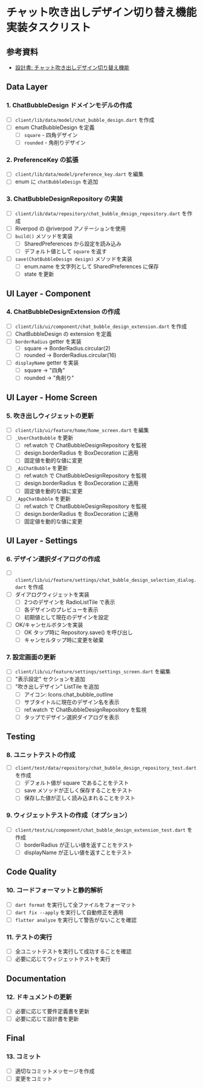 # チャット吹き出しデザイン切り替え機能 実装タスクリスト

## 参考資料

- [設計書: チャット吹き出しデザイン切り替え機能](./design/switch-design.md)

## Data Layer

### 1. ChatBubbleDesign ドメインモデルの作成
- [ ] `client/lib/data/model/chat_bubble_design.dart` を作成
- [ ] enum ChatBubbleDesign を定義
  - [ ] `square` - 四角デザイン
  - [ ] `rounded` - 角削りデザイン

### 2. PreferenceKey の拡張
- [ ] `client/lib/data/model/preference_key.dart` を編集
- [ ] enum に `chatBubbleDesign` を追加

### 3. ChatBubbleDesignRepository の実装
- [ ] `client/lib/data/repository/chat_bubble_design_repository.dart` を作成
- [ ] Riverpod の @riverpod アノテーションを使用
- [ ] `build()` メソッドを実装
  - [ ] SharedPreferences から設定を読み込み
  - [ ] デフォルト値として `square` を返す
- [ ] `save(ChatBubbleDesign design)` メソッドを実装
  - [ ] enum.name を文字列として SharedPreferences に保存
  - [ ] state を更新

## UI Layer - Component

### 4. ChatBubbleDesignExtension の作成
- [ ] `client/lib/ui/component/chat_bubble_design_extension.dart` を作成
- [ ] ChatBubbleDesign の extension を定義
- [ ] `borderRadius` getter を実装
  - [ ] square → BorderRadius.circular(2)
  - [ ] rounded → BorderRadius.circular(16)
- [ ] `displayName` getter を実装
  - [ ] square → "四角"
  - [ ] rounded → "角削り"

## UI Layer - Home Screen

### 5. 吹き出しウィジェットの更新
- [ ] `client/lib/ui/feature/home/home_screen.dart` を編集
- [ ] `_UserChatBubble` を更新
  - [ ] ref.watch で ChatBubbleDesignRepository を監視
  - [ ] design.borderRadius を BoxDecoration に適用
  - [ ] 固定値を動的な値に変更
- [ ] `_AiChatBubble` を更新
  - [ ] ref.watch で ChatBubbleDesignRepository を監視
  - [ ] design.borderRadius を BoxDecoration に適用
  - [ ] 固定値を動的な値に変更
- [ ] `_AppChatBubble` を更新
  - [ ] ref.watch で ChatBubbleDesignRepository を監視
  - [ ] design.borderRadius を BoxDecoration に適用
  - [ ] 固定値を動的な値に変更

## UI Layer - Settings

### 6. デザイン選択ダイアログの作成
- [ ] `client/lib/ui/feature/settings/chat_bubble_design_selection_dialog.dart` を作成
- [ ] ダイアログウィジェットを実装
  - [ ] 2つのデザインを RadioListTile で表示
  - [ ] 各デザインのプレビューを表示
  - [ ] 初期値として現在のデザインを設定
- [ ] OK/キャンセルボタンを実装
  - [ ] OK タップ時に Repository.save() を呼び出し
  - [ ] キャンセルタップ時に変更を破棄

### 7. 設定画面の更新
- [ ] `client/lib/ui/feature/settings/settings_screen.dart` を編集
- [ ] "表示設定" セクションを追加
- [ ] "吹き出しデザイン" ListTile を追加
  - [ ] アイコン: Icons.chat_bubble_outline
  - [ ] サブタイトルに現在のデザイン名を表示
  - [ ] ref.watch で ChatBubbleDesignRepository を監視
  - [ ] タップでデザイン選択ダイアログを表示

## Testing

### 8. ユニットテストの作成
- [ ] `client/test/data/repository/chat_bubble_design_repository_test.dart` を作成
  - [ ] デフォルト値が square であることをテスト
  - [ ] save メソッドが正しく保存することをテスト
  - [ ] 保存した値が正しく読み込まれることをテスト

### 9. ウィジェットテストの作成（オプション）
- [ ] `client/test/ui/component/chat_bubble_design_extension_test.dart` を作成
  - [ ] borderRadius が正しい値を返すことをテスト
  - [ ] displayName が正しい値を返すことをテスト

## Code Quality

### 10. コードフォーマットと静的解析
- [ ] `dart format` を実行して全ファイルをフォーマット
- [ ] `dart fix --apply` を実行して自動修正を適用
- [ ] `flutter analyze` を実行して警告がないことを確認

### 11. テストの実行
- [ ] 全ユニットテストを実行して成功することを確認
- [ ] 必要に応じてウィジェットテストを実行

## Documentation

### 12. ドキュメントの更新
- [ ] 必要に応じて要件定義書を更新
- [ ] 必要に応じて設計書を更新

## Final

### 13. コミット
- [ ] 適切なコミットメッセージを作成
- [ ] 変更をコミット
